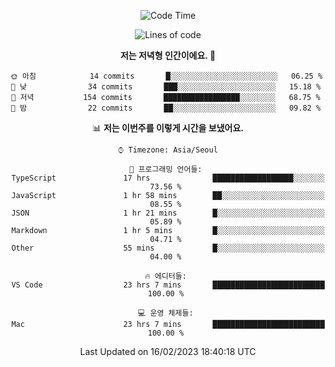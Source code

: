 <div align='center'>
 
<!--START_SECTION:waka-->
![Code Time](http://img.shields.io/badge/Code%20Time-2%2C372%20hrs%2023%20mins-blue)

![Lines of code](https://img.shields.io/badge/%EC%A0%80%EB%8A%94%20%EC%97%AC%ED%83%9C%EA%B9%8C%EC%A7%80%20-307%20Thousand%20%EC%A4%84%EC%9D%98%20%EC%BD%94%EB%93%9C%EB%A5%BC%20%EC%9E%91%EC%84%B1%ED%96%88%EC%96%B4%EC%9A%94.-blue)

**저는 저녁형 인간이에요. 🦉** 

```text
🌞 아침            14 commits       █░░░░░░░░░░░░░░░░░░░░░░░░   06.25 % 
🌆 낮　            34 commits       ███░░░░░░░░░░░░░░░░░░░░░░   15.18 % 
🌃 저녁           154 commits       █████████████████░░░░░░░░   68.75 % 
🌙 밤　            22 commits       ██░░░░░░░░░░░░░░░░░░░░░░░   09.82 % 

```


📊 **저는 이번주를 이렇게 시간을 보냈어요.** 

```text
⌚︎ Timezone: Asia/Seoul

💬 프로그래밍 언어들: 
TypeScript               17 hrs              ██████████████████░░░░░░░   73.56 % 
JavaScript               1 hr 58 mins        ██░░░░░░░░░░░░░░░░░░░░░░░   08.55 % 
JSON                     1 hr 21 mins        █░░░░░░░░░░░░░░░░░░░░░░░░   05.89 % 
Markdown                 1 hr 5 mins         █░░░░░░░░░░░░░░░░░░░░░░░░   04.71 % 
Other                    55 mins             █░░░░░░░░░░░░░░░░░░░░░░░░   04.00 % 

🔥 에디터들: 
VS Code                  23 hrs 7 mins       █████████████████████████   100.00 % 

💻 운영 체제들: 
Mac                      23 hrs 7 mins       █████████████████████████   100.00 % 

```


 Last Updated on 16/02/2023 18:40:18 UTC
<!--END_SECTION:waka-->
 </div>
<!---
Emewjin/Emewjin is a ✨ special ✨ repository because its `README.md` (this file) appears on your GitHub profile.
You can click the Preview link to take a look at your changes.
--->
